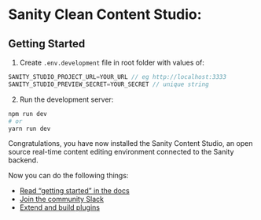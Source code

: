 # Sanity Clean Content Studio:

## Getting Started

1. Create `.env.development` file in root folder with values of: 

```javascript
SANITY_STUDIO_PROJECT_URL=YOUR_URL // eg http://localhost:3333
SANITY_STUDIO_PREVIEW_SECRET=YOUR_SECRET // unique string
```

2. Run the development server:

```bash
npm run dev
# or
yarn run dev
```

Congratulations, you have now installed the Sanity Content Studio, an open source real-time content editing environment connected to the Sanity backend.

Now you can do the following things:

- [Read “getting started” in the docs](https://www.sanity.io/docs/introduction/getting-started?utm_source=readme)
- [Join the community Slack](https://slack.sanity.io/?utm_source=readme)
- [Extend and build plugins](https://www.sanity.io/docs/content-studio/extending?utm_source=readme)
